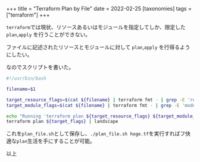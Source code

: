 +++
title = "Terraform Plan by File"
date = 2022-02-25
[taxonomies]
tags = ["terraform"]
+++

`terraform`では現状、リソースあるいはモジュールを指定してしか、限定した `plan`,`apply` を行うことができない。

ファイルに記述されたリソースとモジュールに対して `plan`,`apply` を行得るようにしたい。

なのでスクリプトを書いた。

```sh
#!/usr/bin/bash

filename=$1

target_resource_flags=$(cat ${filename} | terraform fmt - | grep -E 'resource ' | tr -d '"' | awk '{printf("-target=%s.%s ",$2,$3);}')
target_module_flags=$(cat ${filename} | terraform fmt - | grep -E 'module ' | tr -d '"' | awk '{printf("-target=%s.%s ",$1,$2);}')

echo "Running 'terraform plan ${target_resource_flags} ${target_module_flags} | landscape'"
terraform plan ${target_flags} | landscape
```

これを`plan_file.sh`として保存し、`./plan_file.sh hoge.tf`を実行すればフ快適な`plan`生活を手にすることが可能。

以上
